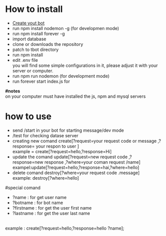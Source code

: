 # How to install
  - <a href="https://www.google.co.id/search?q=how+to+create+bot+telegram&oq=how+to+create+bot+telegram&aqs=chrome..69i57j0l5.6704j0j7&sourceid=chrome&ie=UTF-8"> Create yout bot</a>  
  - run npm install nodemon -g (for developmen mode)
  - run npm install forever -g 
  - import database 
  - clone or downloads the repository
  - patch to tbot directory 
  - run npm install 
  - edit .env file <br>
    you will find some simple configurations in it, please adjust it with your server or computer. 
  - run npm run nodemon (for development mode)
  - run forever start index.js for  
  
  
  <b>#notes </b> 
  <br> on your computer must have installed the js, npm and mysql servers
  

# how to use
- send /start in your bot for starting message/dev mode
- /test  for checking datase server 
- creating new comand   create[?request=your request code or message ,?response= your respon to user  ] <br>
example = create[?request=hello,?response=Hi]
- update the comand update[?request=new request code ,?response=new response ,?where=your coman request /name] <br>
exampel:update[?request=hello,?response=hai,?where=hello]
- delete comand   destroy[?where=your request code .message] <br>
example: destroy[?where=hello]

#special comand
- ?name         : for get user name
- ?botname      : for bot name
- ?firstname    : for get the user first name
- ?lastname     : for get the user last name
<br>
    example :     create[?request=hello,?response=hello ?name];
